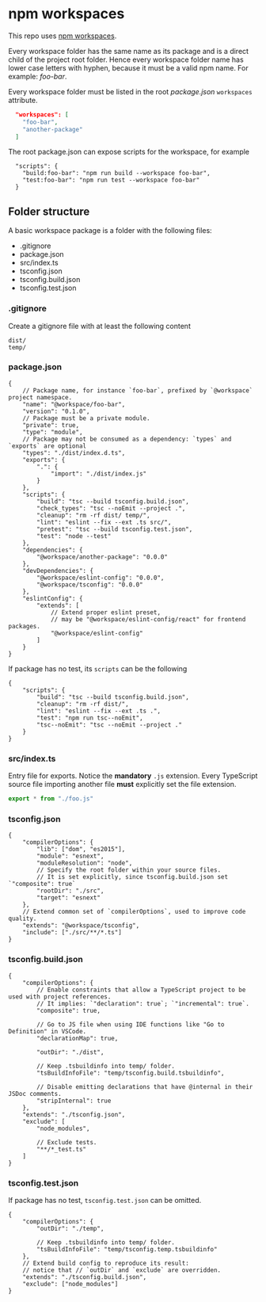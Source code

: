 # npm workspaces

This repo uses [npm workspaces](./tech-stack.md#npm-workspaces).

Every workspace folder has the same name as its package and is a direct child of the project root folder.
Hence every workspace folder name has lower case letters with hyphen, because it must be a valid npm name. For example: _foo-bar_.

Every workspace folder must be listed in the root _package.json_ `workspaces` attribute.

```json
  "workspaces": [
    "foo-bar",
    "another-package"
  ]
```

The root package.json can expose scripts for the workspace, for example

```jsonc
  "scripts": {
    "build:foo-bar": "npm run build --workspace foo-bar",
    "test:foo-bar": "npm run test --workspace foo-bar"
  }
```

## Folder structure

A basic workspace package is a folder with the following files:

-   .gitignore
-   package.json
-   src/index.ts
-   tsconfig.json
-   tsconfig.build.json
-   tsconfig.test.json

### .gitignore

Create a gitignore file with at least the following content

    dist/
    temp/

### package.json

```jsonc
{
	// Package name, for instance `foo-bar`, prefixed by `@workspace` project namespace.
	"name": "@workspace/foo-bar",
	"version": "0.1.0",
	// Package must be a private module.
	"private": true,
	"type": "module",
	// Package may not be consumed as a dependency: `types` and `exports` are optional
	"types": "./dist/index.d.ts",
	"exports": {
		".": {
			"import": "./dist/index.js"
		}
	},
	"scripts": {
		"build": "tsc --build tsconfig.build.json",
		"check_types": "tsc --noEmit --project .",
		"cleanup": "rm -rf dist/ temp/",
		"lint": "eslint --fix --ext .ts src/",
		"pretest": "tsc --build tsconfig.test.json",
		"test": "node --test"
	},
	"dependencies": {
		"@workspace/another-package": "0.0.0"
	},
	"devDependencies": {
		"@workspace/eslint-config": "0.0.0",
		"@workspace/tsconfig": "0.0.0"
	},
	"eslintConfig": {
		"extends": [
			// Extend proper eslint preset,
			// may be "@workspace/eslint-config/react" for frontend packages.
			"@workspace/eslint-config"
		]
	}
}
```

If package has no test, its `scripts` can be the following

```jsonc
{
	"scripts": {
		"build": "tsc --build tsconfig.build.json",
		"cleanup": "rm -rf dist/",
		"lint": "eslint --fix --ext .ts .",
		"test": "npm run tsc--noEmit",
		"tsc--noEmit": "tsc --noEmit --project ."
	}
}
```

### src/index.ts

Entry file for exports. Notice the **mandatory** `.js` extension.
Every TypeScript source file importing another file **must** explicitly set the file
extension.

```ts
export * from "./foo.js"
```

### tsconfig.json

```jsonc
{
	"compilerOptions": {
		"lib": ["dom", "es2015"],
		"module": "esnext",
		"moduleResolution": "node",
		// Specify the root folder within your source files.
		// It is set explicitly, since tsconfig.build.json set `"composite": true`
		"rootDir": "./src",
		"target": "esnext"
	},
	// Extend common set of `compilerOptions`, used to improve code quality.
	"extends": "@workspace/tsconfig",
	"include": ["./src/**/*.ts"]
}
```

### tsconfig.build.json

```jsonc
{
	"compilerOptions": {
		// Enable constraints that allow a TypeScript project to be used with project references.
		// It implies: `"declaration": true`; `"incremental": true`.
		"composite": true,

		// Go to JS file when using IDE functions like "Go to Definition" in VSCode.
		"declarationMap": true,

		"outDir": "./dist",

		// Keep .tsbuildinfo into temp/ folder.
		"tsBuildInfoFile": "temp/tsconfig.build.tsbuildinfo",

		// Disable emitting declarations that have @internal in their JSDoc comments.
		"stripInternal": true
	},
	"extends": "./tsconfig.json",
	"exclude": [
		"node_modules",

		// Exclude tests.
		"**/*_test.ts"
	]
}
```

### tsconfig.test.json

If package has no test, `tsconfig.test.json` can be omitted.

```jsonc
{
	"compilerOptions": {
		"outDir": "./temp",

		// Keep .tsbuildinfo into temp/ folder.
		"tsBuildInfoFile": "temp/tsconfig.temp.tsbuildinfo"
	},
	// Extend build config to reproduce its result:
	// notice that // `outDir` and `exclude` are overridden.
	"extends": "./tsconfig.build.json",
	"exclude": ["node_modules"]
}
```
